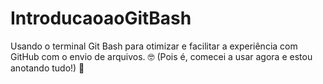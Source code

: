 # IntroducaoaoGitBash
Usando o terminal Git Bash para otimizar e facilitar a experiência com GitHub com o envio de arquivos.
🤓 (Pois é, comecei a usar agora e estou anotando tudo!) 🧠
